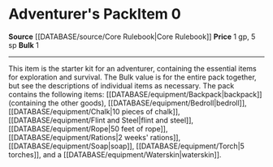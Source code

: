 ﻿---
bulk: '1'
id: '1'
item_category: Adventuring Gear
level: '0'
name: Adventurer's Pack
price: 1 gp, 5 sp
rarity: Common
source: '[[DATABASE/source/Core Rulebook|Core Rulebook]]'
subcategory: adventuringgear
type: Item

---
# Adventurer's Pack<span class="item-type">Item 0</span>

**Source** [[DATABASE/source/Core Rulebook|Core Rulebook]] 
**Price** 1 gp, 5 sp
**Bulk** 1

---
This item is the starter kit for an adventurer, containing the essential items for exploration and survival. The Bulk value is for the entire pack together, but see the descriptions of individual items as necessary.
 The pack contains the following items: [[DATABASE/equipment/Backpack|backpack]] (containing the other goods), [[DATABASE/equipment/Bedroll|bedroll]], [[DATABASE/equipment/Chalk|10 pieces of chalk]], [[DATABASE/equipment/Flint and Steel|flint and steel]], [[DATABASE/equipment/Rope|50 feet of rope]], [[DATABASE/equipment/Rations|2 weeks' rations]], [[DATABASE/equipment/Soap|soap]], [[DATABASE/equipment/Torch|5 torches]], and a [[DATABASE/equipment/Waterskin|waterskin]].